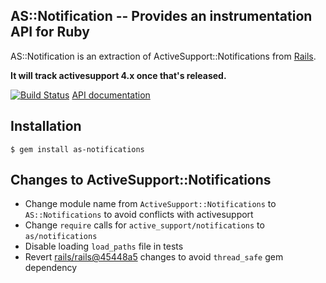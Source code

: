 AS::Notification -- Provides an instrumentation API for Ruby
------------------------------------------------------------

AS::Notification is an extraction of ActiveSupport::Notifications from
[Rails](https://github.com/rails/rails/tree/master/activesupport).

**It will track activesupport 4.x once that's released.**

[![Build Status](https://travis-ci.org/bernd/as-notifications.png?branch=master)](https://travis-ci.org/bernd/as-notifications)
[API documentation](http://rubydoc.info/github/bernd/as-notifications/master/AS/Notifications)

## Installation

    $ gem install as-notifications

## Changes to ActiveSupport::Notifications

* Change module name from `ActiveSupport::Notifications` to
  `AS::Notifications` to avoid conflicts with activesupport
* Change `require` calls for `active_support/notifications` to
  `as/notifications`
* Disable loading `load_paths` file in tests
* Revert [rails/rails@45448a5](https://github.com/rails/rails/commit/45448a5)
  changes to avoid `thread_safe` gem dependency
